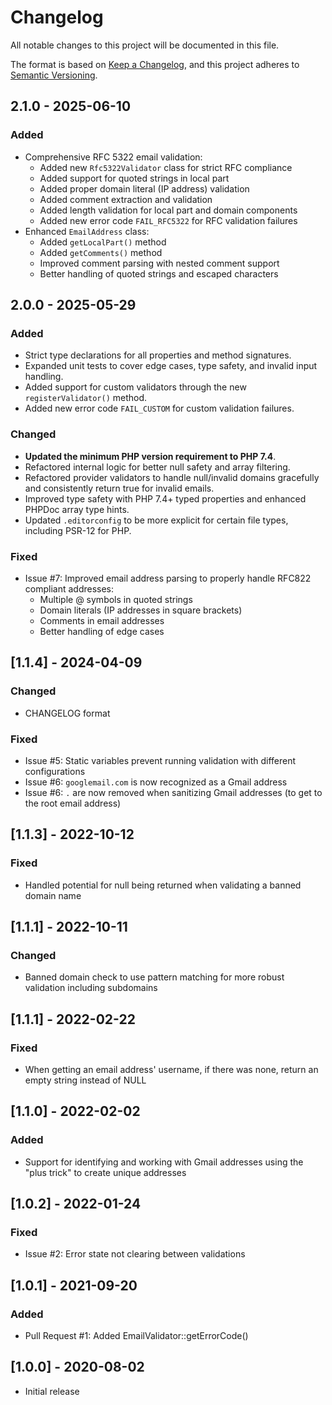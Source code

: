 # Changelog

All notable changes to this project will be documented in this file.

The format is based on [Keep a Changelog](https://keepachangelog.com/en/1.1.0/),
and this project adheres to [Semantic Versioning](https://semver.org/spec/v2.0.0.html).

## 2.1.0 - 2025-06-10

### Added
- Comprehensive RFC 5322 email validation:
  - Added new `Rfc5322Validator` class for strict RFC compliance
  - Added support for quoted strings in local part
  - Added proper domain literal (IP address) validation
  - Added comment extraction and validation
  - Added length validation for local part and domain components
  - Added new error code `FAIL_RFC5322` for RFC validation failures
- Enhanced `EmailAddress` class:
  - Added `getLocalPart()` method
  - Added `getComments()` method
  - Improved comment parsing with nested comment support
  - Better handling of quoted strings and escaped characters

## 2.0.0 - 2025-05-29

### Added
- Strict type declarations for all properties and method signatures.
- Expanded unit tests to cover edge cases, type safety, and invalid input handling.
- Added support for custom validators through the new `registerValidator()` method.
- Added new error code `FAIL_CUSTOM` for custom validation failures.

### Changed
- **Updated the minimum PHP version requirement to PHP 7.4**.
- Refactored internal logic for better null safety and array filtering.
- Refactored provider validators to handle null/invalid domains gracefully and consistently return true for invalid emails.
- Improved type safety with PHP 7.4+ typed properties and enhanced PHPDoc array type hints.
- Updated `.editorconfig` to be more explicit for certain file types, including PSR-12 for PHP.

### Fixed
- Issue #7: Improved email address parsing to properly handle RFC822 compliant addresses:
  - Multiple @ symbols in quoted strings
  - Domain literals (IP addresses in square brackets)
  - Comments in email addresses
  - Better handling of edge cases

## [1.1.4] - 2024-04-09

### Changed
- CHANGELOG format

### Fixed
- Issue #5: Static variables prevent running validation with different configurations
- Issue #6: `googlemail.com` is now recognized as a Gmail address
- Issue #6: `.` are now removed when sanitizing Gmail addresses (to get to the root email address)

## [1.1.3] - 2022-10-12

### Fixed

- Handled potential for null being returned when validating a banned domain name

## [1.1.1] - 2022-10-11

### Changed 

- Banned domain check to use pattern matching for more robust validation including subdomains

## [1.1.1] - 2022-02-22

### Fixed

- When getting an email address' username, if there was none, return an empty string instead of NULL

## [1.1.0] - 2022-02-02

### Added 

- Support for identifying and working with Gmail addresses using the "plus trick" to create unique addresses

## [1.0.2] - 2022-01-24

### Fixed

- Issue #2: Error state not clearing between validations

## [1.0.1] - 2021-09-20

### Added

- Pull Request #1: Added EmailValidator::getErrorCode()

## [1.0.0] - 2020-08-02

- Initial release
